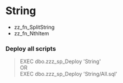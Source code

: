 # String
- zz_fn_SplitString
- zz_fn_NthItem

 
### Deploy all scripts
> EXEC dbo.zzz_sp_Deploy 'String' <br />
OR <br />
> EXEC dbo.zzz_sp_Deploy 'String/All.sql'
